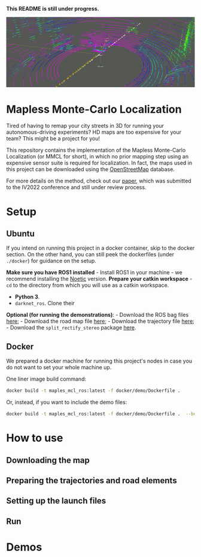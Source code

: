 **This README is still under progress.**

![An illustration of the method in a localization pipeline.](resources/hero.png)

Mapless Monte-Carlo Localization
=============
Tired of having to remap your city streets in 3D for running your autonomous-driving experiments? HD maps are too expensive for your team? This might be a project for you!

This repository contains the implementation of the Mapless Monte-Carlo Localization (or MMCL for short), in which no prior mapping step using an expensive sensor suite is required for localization. In fact, the maps used in this project can be downloaded using the [OpenStreetMap](https://www.openstreetmap.org/) database.

For more details on the method, check out our [paper](resources/paper.pdf), which was submitted to the IV2022 conference and still under review process.

Setup
=============

Ubuntu
-------

If you intend on running this project in a docker container, skip to the docker section. On the other hand, you can still peek the dockerfiles (under `./docker`) for guidance on the setup.


**Make sure you have ROS1 installed**
    - Install ROS1 in your machine - we recommend installing the [Noetic](http://wiki.ros.org/noetic/Installation/Ubuntu) version.
**Prepare your catkin workspace**
    - `cd` to the directory from which you will use as a catkin workspace.
- **Python 3**.
- `darknet_ros`. Clone their 

**Optional (for running the demonstrations)**:
    - Download the ROS bag files [here](https://drive.google.com/drive/folders/19K-1EjE-EJwqM4iHRPnX-oLn--NlU0lt?usp=sharing);
    - Download the road map file [here](https://drive.google.com/file/d/1BPNlTLTExGXqM3NVAV280eHUFdWGb9p0/view?usp=sharing);
    - Download the trajectory file [here](https://drive.google.com/file/d/12sEUPd4Ntv2hiyNpk6SLxLV2rPuJuXH6/view?usp=sharing);
    - Download the `split_rectify_stereo` package [here](https://drive.google.com/file/d/1cig26bATuz5g-EIiUT-YCdjLovWB4RuB/view?usp=sharing).


Docker
-------
We prepared a docker machine for running this project's  nodes in case you do not want to set your whole machine up.

One liner image build command:
```bash
docker build -t maples_mcl_ros:latest -f docker/demo/Dockerfile .
```
Or, instead, if you want to include the demo files:
```bash
docker build -t maples_mcl_ros:latest -f docker/demo/Dockerfile .  --build-arg INCLUDE_DEMO=true
```

How to use
=============

Downloading the map
-------------

Preparing the trajectories and road elements
-------------

Setting up the launch files
-------------

Run
-------------

Demos
=============
